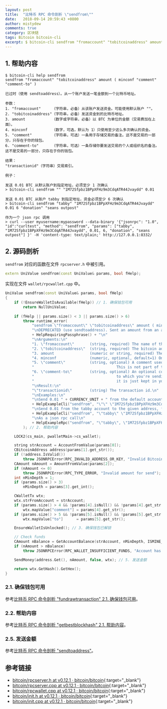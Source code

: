 ```yaml
---
layout: post
title:  "比特币 RPC 命令剖析 \"sendfrom\""
date:   2018-09-14 20:59:43 +0800
author: mistydew
comments: true
category: 区块链
tags: Bitcoin bitcoin-cli
excerpt: $ bitcoin-cli sendfrom "fromaccount" "tobitcoinaddress" amount ( minconf "comment" "comment-to" )
---
```

## 1. 帮助内容

```shell
$ bitcoin-cli help sendfrom
sendfrom "fromaccount" "tobitcoinaddress" amount ( minconf "comment" "comment-to" )

已过时（使用 sendtoaddress）。从一个账户发送一笔金额到一个比特币地址。

参数：
1. "fromaccount"     （字符串，必备）从该账户发送资金。可能使用默认账户 ""。
2. "tobitcoinaddress"（字符串，必备）发送资金到的比特币地址。
3. amount            （数字或字符串，必备）以 BTC 为单位的金额（交易费加在上面）。
4. minconf           （数字，可选，默认为 1）只使用至少这么多次确认的资金。
5. "comment"         （字符串，可选）一条用于存储交易的备注。这不是交易的一部分，只存在于你的钱包。
6. "comment-to"      （字符串，可选）一条存储你要发送交易的个人或组织名的备注。这不是交易的一部分，只存在于你的钱包。

结果：
"transactionid"（字符串）交易索引。

例子：

发送 0.01 BTC 从默认账户到指定地址，必须至少 1 次确认
> bitcoin-cli sendfrom "" "1M72Sfpbz1BPpXFHz9m3CdqATR44Jvaydd" 0.01

发送 0.01 BTC 从账户 tabby 到指定地址，资金必须至少 6 次确认
> bitcoin-cli sendfrom "tabby" "1M72Sfpbz1BPpXFHz9m3CdqATR44Jvaydd" 0.01 6 "donation" "seans outpost"

作为一个 json rpc 调用
> curl --user myusername:mypassword --data-binary '{"jsonrpc": "1.0", "id":"curltest", "method": "sendfrom", "params": ["tabby", "1M72Sfpbz1BPpXFHz9m3CdqATR44Jvaydd", 0.01, 6, "donation", "seans outpost"] }' -H 'content-type: text/plain;' http://127.0.0.1:8332/
```

## 2. 源码剖析

`sendfrom` 对应的函数在文件 `rpcserver.h` 中被引用。

```cpp
extern UniValue sendfrom(const UniValue& params, bool fHelp);
```

实现在文件 `wallet/rpcwallet.cpp` 中。

```cpp
UniValue sendfrom(const UniValue& params, bool fHelp)
{
    if (!EnsureWalletIsAvailable(fHelp)) // 1. 确保钱包可用
        return NullUniValue;
    
    if (fHelp || params.size() < 3 || params.size() > 6)
        throw runtime_error(
            "sendfrom \"fromaccount\" \"tobitcoinaddress\" amount ( minconf \"comment\" \"comment-to\" )\n"
            "\nDEPRECATED (use sendtoaddress). Sent an amount from an account to a bitcoin address."
            + HelpRequiringPassphrase() + "\n"
            "\nArguments:\n"
            "1. \"fromaccount\"       (string, required) The name of the account to send funds from. May be the default account using \"\".\n"
            "2. \"tobitcoinaddress\"  (string, required) The bitcoin address to send funds to.\n"
            "3. amount                (numeric or string, required) The amount in " + CURRENCY_UNIT + " (transaction fee is added on top).\n"
            "4. minconf               (numeric, optional, default=1) Only use funds with at least this many confirmations.\n"
            "5. \"comment\"           (string, optional) A comment used to store what the transaction is for. \n"
            "                                     This is not part of the transaction, just kept in your wallet.\n"
            "6. \"comment-to\"        (string, optional) An optional comment to store the name of the person or organization \n"
            "                                     to which you're sending the transaction. This is not part of the transaction, \n"
            "                                     it is just kept in your wallet.\n"
            "\nResult:\n"
            "\"transactionid\"        (string) The transaction id.\n"
            "\nExamples:\n"
            "\nSend 0.01 " + CURRENCY_UNIT + " from the default account to the address, must have at least 1 confirmation\n"
            + HelpExampleCli("sendfrom", "\"\" \"1M72Sfpbz1BPpXFHz9m3CdqATR44Jvaydd\" 0.01") +
            "\nSend 0.01 from the tabby account to the given address, funds must have at least 6 confirmations\n"
            + HelpExampleCli("sendfrom", "\"tabby\" \"1M72Sfpbz1BPpXFHz9m3CdqATR44Jvaydd\" 0.01 6 \"donation\" \"seans outpost\"") +
            "\nAs a json rpc call\n"
            + HelpExampleRpc("sendfrom", "\"tabby\", \"1M72Sfpbz1BPpXFHz9m3CdqATR44Jvaydd\", 0.01, 6, \"donation\", \"seans outpost\"")
        ); // 2. 帮助内容

    LOCK2(cs_main, pwalletMain->cs_wallet);

    string strAccount = AccountFromValue(params[0]);
    CBitcoinAddress address(params[1].get_str());
    if (!address.IsValid())
        throw JSONRPCError(RPC_INVALID_ADDRESS_OR_KEY, "Invalid Bitcoin address");
    CAmount nAmount = AmountFromValue(params[2]);
    if (nAmount <= 0)
        throw JSONRPCError(RPC_TYPE_ERROR, "Invalid amount for send");
    int nMinDepth = 1;
    if (params.size() > 3)
        nMinDepth = params[3].get_int();

    CWalletTx wtx;
    wtx.strFromAccount = strAccount;
    if (params.size() > 4 && !params[4].isNull() && !params[4].get_str().empty())
        wtx.mapValue["comment"] = params[4].get_str();
    if (params.size() > 5 && !params[5].isNull() && !params[5].get_str().empty())
        wtx.mapValue["to"]      = params[5].get_str();

    EnsureWalletIsUnlocked(); // 3. 确保钱包已解锁

    // Check funds
    CAmount nBalance = GetAccountBalance(strAccount, nMinDepth, ISMINE_SPENDABLE); // 4. 获取账户余额
    if (nAmount > nBalance)
        throw JSONRPCError(RPC_WALLET_INSUFFICIENT_FUNDS, "Account has insufficient funds");

    SendMoney(address.Get(), nAmount, false, wtx); // 5. 发送金额

    return wtx.GetHash().GetHex();
}
```

### 2.1. 确保钱包可用

参考[比特币 RPC 命令剖析 "fundrawtransaction" 2.1. 确保钱包可用](/blog/2018/07/bitcoin-rpc-command-fundrawtransaction.html#21-确保钱包可用)。

### 2.2. 帮助内容

参考[比特币 RPC 命令剖析 "getbestblockhash" 2.1. 帮助内容](/blog/2018/05/bitcoin-rpc-command-getbestblockhash.html#21-帮助内容)。

### 2.5. 发送金额

参考[比特币 RPC 命令剖析 "sendtoaddress"](/blog/2018/09/bitcoin-rpc-command-sendtoaddress.html)。

## 参考链接

* [bitcoin/rpcserver.h at v0.12.1 · bitcoin/bitcoin](https://github.com/bitcoin/bitcoin/blob/v0.12.1/src/rpcserver.h){:target="_blank"}
* [bitcoin/rpcserver.cpp at v0.12.1 · bitcoin/bitcoin](https://github.com/bitcoin/bitcoin/blob/v0.12.1/src/rpcserver.cpp){:target="_blank"}
* [bitcoin/rpcwallet.cpp at v0.12.1 · bitcoin/bitcoin](https://github.com/bitcoin/bitcoin/blob/v0.12.1/src/wallet/rpcwallet.cpp){:target="_blank"}
* [bitcoin/init.h at v0.12.1 · bitcoin/bitcoin](https://github.com/bitcoin/bitcoin/blob/v0.12.1/src/init.h){:target="_blank"}
* [bitcoin/init.cpp at v0.12.1 · bitcoin/bitcoin](https://github.com/bitcoin/bitcoin/blob/v0.12.1/src/init.cpp){:target="_blank"}
